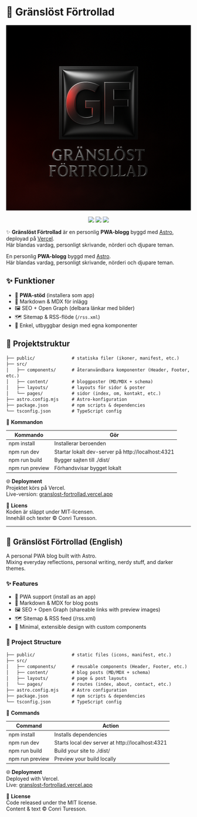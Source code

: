 # 🌙 Gränslöst Förtrollad 

<p align="center">
  <img src="public/og-banner.png" alt="Gränslöst Förtrollad – En PWA-blogg" width="800">
</p>

<p align="center">
  <a href="https://astro.build"><img src="https://img.shields.io/badge/Astro-FF5D01?logo=astro&logoColor=white"></a>
  <a href="https://vercel.com"><img src="https://img.shields.io/badge/Deployed%20on-Vercel-black?logo=vercel"></a>
  <a href="src/pages/licens.mdx"><img src="https://img.shields.io/badge/License-MIT-green.svg"></a>
</p>

✨ **Gränslöst Förtrollad** är en personlig **PWA-blogg** byggd med [Astro](https://astro.build), deployad på [Vercel](https://vercel.com).  
Här blandas vardag, personligt skrivande, nörderi och djupare teman.

En personlig **PWA-blogg** byggd med [Astro](https://astro.build).  
Här blandas vardag, personligt skrivande, nörderi och djupare teman.  

## ✨ Funktioner

- 📱 **PWA-stöd** (installera som app)  
- 📝 Markdown & MDX för inlägg  
- 🖼 SEO + Open Graph (delbara länkar med bilder)  
- 🗺 Sitemap & RSS-flöde (`/rss.xml`)  
- 🎨 Enkel, utbyggbar design med egna komponenter  

## 🚀 Projektstruktur

```text
├── public/              # statiska filer (ikoner, manifest, etc.)
├── src/
│   ├── components/      # återanvändbara komponenter (Header, Footer, etc.)
│   ├── content/         # bloggposter (MD/MDX + schema)
│   ├── layouts/         # layouts för sidor & poster
│   └── pages/           # sidor (index, om, kontakt, etc.)
├── astro.config.mjs     # Astro-konfiguration
├── package.json         # npm scripts & dependencies
└── tsconfig.json        # TypeScript config
```

🧞 **Kommandon**

| Kommando         | Gör                                               |
|------------------|--------------------------------------------------|
| npm install      | Installerar beroenden                             |
| npm run dev      | Startar lokalt dev-server på http://localhost:4321 |
| npm run build    | Bygger sajten till ./dist/                        |
| npm run preview  | Förhandsvisar bygget lokalt                       |

🌐 **Deployment**  
Projektet körs på Vercel.  
Live-version: [granslost-fortrollad.vercel.app](https://granslost-fortrollad.vercel.app)

📜 **Licens**  
Koden är släppt under MIT-licensen.  
Innehåll och texter © Conri Turesson.

---

## 🌙 Gränslöst Förtrollad (English)

A personal PWA blog built with Astro.  
Mixing everyday reflections, personal writing, nerdy stuff, and darker themes.

### ✨ Features

- 📱 PWA support (install as an app)
- 📝 Markdown & MDX for blog posts
- 🖼 SEO + Open Graph (shareable links with preview images)
- 🗺 Sitemap & RSS feed (/rss.xml)
- 🎨 Minimal, extensible design with custom components

### 🚀 Project Structure

```text
├── public/              # static files (icons, manifest, etc.)
├── src/
│   ├── components/      # reusable components (Header, Footer, etc.)
│   ├── content/         # blog posts (MD/MDX + schema)
│   ├── layouts/         # page & post layouts
│   └── pages/           # routes (index, about, contact, etc.)
├── astro.config.mjs     # Astro configuration
├── package.json         # npm scripts & dependencies
└── tsconfig.json        # TypeScript config
```

🧞 **Commands**

| Command         | Action                                         |
|-----------------|------------------------------------------------|
| npm install     | Installs dependencies                          |
| npm run dev     | Starts local dev server at http://localhost:4321 |
| npm run build   | Build your site to ./dist/                     |
| npm run preview | Preview your build locally                     |

🌐 **Deployment**  
Deployed with Vercel.  
Live: [granslost-fortrollad.vercel.app](https://granslost-fortrollad.vercel.app)

📜 **License**  
Code released under the MIT license.  
Content & text © Conri Turesson.
